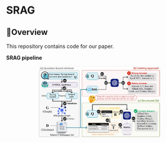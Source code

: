 # SRAG

## 👀Overview
This repository contains code for our paper.

**SRAG pipeline**
<div align="center">
  <img src="assets/pipeline.png" width="65%" height="65%"/>
</div>


